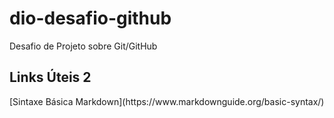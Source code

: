 # dio-desafio-github
Desafio de Projeto sobre Git/GitHub

<h2>Links Úteis 2</h2>
[Sintaxe Básica Markdown](https://www.markdownguide.org/basic-syntax/)
